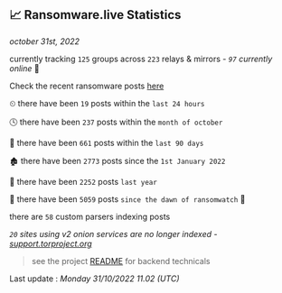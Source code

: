 
## 📈 Ransomware.live Statistics
_october 31st, 2022_

currently tracking `125` groups across `223` relays & mirrors - _`97` currently online_ 📡

Check the recent ransomware posts [here](https://www.ransomware.live/#/recentposts)


⏲ there have been `19` posts within the `last 24 hours`

🕓 there have been `237` posts within the `month of october`

📅 there have been `661` posts within the `last 90 days`

🏚 there have been `2773` posts since the `1st January 2022`

🚀 there have been `2252` posts `last year`

🦕 there have been `5059` posts `since the dawn of ransomwatch` 🐣

there are `58` custom parsers indexing posts

_`20` sites using v2 onion services are no longer indexed - [support.torproject.org](https://support.torproject.org/onionservices/v2-deprecation/)_

> see the project [README](https://github.com/jmousqueton/ransomwatch#readme) for backend technicals



Last update : _Monday 31/10/2022 11.02 (UTC)_

